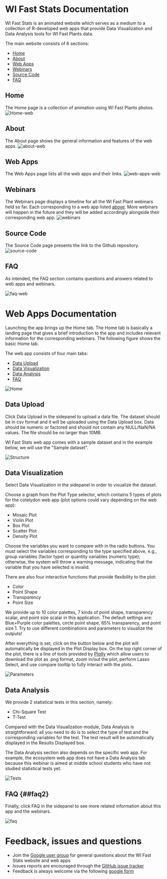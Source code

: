 # WI Fast Stats Documentation

WI Fast Stats is an animated website which serves as a medium to a collection of R-developed web apps that provide Data Visualization and Data Analysis tools for WI Fast Plants data. 

The main website consists of 6 sections:
* [Home](#home)
* [About](#about)
* [Web Apps](#web-apps)
* [Webinars](#webinars)
* [Source Code](#source-code)
* [FAQ](#faq)

## Home
The Home page is a collection of animation using WI Fast Plants photos.
![Home-web](https://github.com/crsl4/fast-stats/blob/master/figures/home_web.png?raw=true)

## About
The About page shows the general information and features of the web apps.
![about-web](https://github.com/crsl4/fast-stats/blob/master/figures/about_web.png?raw=true)

## Web Apps
The Web Apps page lists all the web apps and their links.
![web-apps-web](https://github.com/crsl4/fast-stats/blob/master/figures/webapps_web.png?raw=true)

## Webinars
The Webinars page displays a timeline for all the WI Fast Plant webinars held so far. Each corresponding to a web app listed [above](#web-apps). More webinars will happen in the future and they will be added accordingly alongside their corresponding web app.
![webinars](https://github.com/crsl4/fast-stats/blob/master/figures/timeline.png?raw=true)

## Source Code
The Source Code page presents the link to the Github repository.
![source-code](https://github.com/crsl4/fast-stats/blob/master/figures/sourcecode_web.png?raw=true)

## FAQ
As intended, the FAQ section contains questions and answers related to web apps and webinars. 

![faq-web](https://github.com/crsl4/fast-stats/blob/master/figures/faq_web.png?raw=true)

# Web Apps Documentation

Launching the app brings up the Home tab. The Home tab is basically a landing page that gives a brief introduction to the app and includes relevant information for the corresponding webinars. The following figure shows the basic Home tab.

The web app consists of four main tabs:
* [Data Upload](#data-upload)
* [Data Visualization](#data-visualization)
* [Data Analysis](#data-analysis)
* [FAQ](#faq2)

![Home](https://github.com/crsl4/fast-stats/blob/master/figures/home.png?raw=true) 

## Data Upload

Click Data Upload in the sidepanel to upload a data file. The dataset should be in csv format and it will be uploaded using the Data Upload box. Data should be numeric or factored and should not contain any NULL/NaN/NA values. The file should be no larger than 10MB.

WI Fast Stats web app comes with a sample dataset and in the example below, we will use the "Sample dataset".

![Structure](https://github.com/crsl4/fast-stats/blob/master/figures/upload_file.png?raw=true)


## Data Visualization
Select Data Visualization in the sidepanel in order to visualize the dataset. 

Choose a graph from the Plot Type selector, which contains 5 types of plots for the cotelydon web app (plot options could vary depending on the web app):
* Mosaic Plot
* Violin Plot
* Box Plot 
* Scatter Plot
* Density Plot

Choose the variables you want to compare with in the radio buttons. You must select the variables corresponding to the type specified above, e.g., group variables (factor type) or quantity variables (numeric type); otherwise, the system will throw a warning message, indicating that the variable that you have selected is invalid. 

There are also four interactive functions that provide flexibility to the plot:
* Color
* Point Shape
* Transparency
* Point Size

We provide up to 10 color palettes, 7 kinds of point shape, transparency scalar, and point size scalar in this application. The default settings are: Blue+Purple color palettes, circle point shape, 65% transparency, and point size 1. Try to use different combinations and parameters to visualize the outputs!

After everything is set, click on the button below and the plot will automatically be displayed in the Plot Display box. On the top right corner of the plot, there is a line of tools provided by [Plotly](https://plotly.com/r/) which allow users to download the plot as .png format, zoom in/out the plot, perform Lasso Select, and use compare tooltip to fully interact with the plots.

![Parameters](https://github.com/crsl4/fast-stats/blob/master/figures/boxplot.png?raw=true)



## Data Analysis
We provide 2 statistical tests in this section, namely:
* Chi-Square Test
* T-Test

Compared with the Data Visualization module, Data Analysis is straightforward: all you need to do is to select the type of test and the corresponding variables for the test. The test result will be automatically displayed in the Results Displayed box.

The Data Analysis section also depends on the specific web app. For example, the ecosystem web app does not have a Data Analysis tab because this webinar is aimed at middle school students who have not studied statistical tests yet.

![Tests](https://github.com/crsl4/fast-stats/blob/master/figures/ttest.png?raw=true)



## FAQ {##faq2}
Finally, click FAQ in the sidepanel to see more related information about this app and the webinars. 

![faq](https://github.com/crsl4/fast-stats/blob/master/figures/faq.png?raw=true)


# Feedback, issues and questions

- Join the [Google user group](https://groups.google.com/g/wi-fast-stats/) for general questions about the WI Fast Stats website and web apps
- Issues reports are encouraged through the [GitHub issue tracker](https://github.com/crsl4/fast-stats/issues)
- Feedback is always welcome via the following [google form](https://docs.google.com/forms/d/e/1FAIpQLSdhpEMMHht3oN6XKwp7oHuCRYLLFgixtZ6z_1a0IC7CXLXPdA/viewform)

